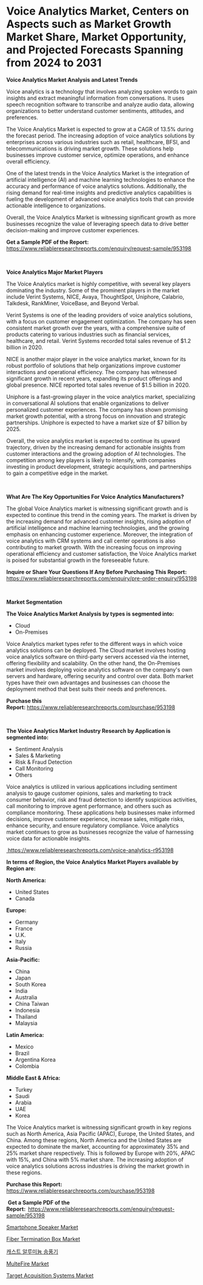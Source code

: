 <p><h1>Voice Analytics Market, Centers on Aspects such as Market Growth Market Share, Market Opportunity, and Projected Forecasts Spanning from 2024 to 2031</h1></p><p><strong>Voice Analytics Market Analysis and Latest Trends</strong></p>
<p><p>Voice analytics is a technology that involves analyzing spoken words to gain insights and extract meaningful information from conversations. It uses speech recognition software to transcribe and analyze audio data, allowing organizations to better understand customer sentiments, attitudes, and preferences.</p><p>The Voice Analytics Market is expected to grow at a CAGR of 13.5% during the forecast period. The increasing adoption of voice analytics solutions by enterprises across various industries such as retail, healthcare, BFSI, and telecommunications is driving market growth. These solutions help businesses improve customer service, optimize operations, and enhance overall efficiency.</p><p>One of the latest trends in the Voice Analytics Market is the integration of artificial intelligence (AI) and machine learning technologies to enhance the accuracy and performance of voice analytics solutions. Additionally, the rising demand for real-time insights and predictive analytics capabilities is fueling the development of advanced voice analytics tools that can provide actionable intelligence to organizations.</p><p>Overall, the Voice Analytics Market is witnessing significant growth as more businesses recognize the value of leveraging speech data to drive better decision-making and improve customer experiences.</p></p>
<p><strong>Get a Sample PDF of the Report:&nbsp;</strong> <a href="https://www.reliableresearchreports.com/enquiry/request-sample/953198">https://www.reliableresearchreports.com/enquiry/request-sample/953198</a></p>
<p>&nbsp;</p>
<p><strong>Voice Analytics Major Market Players</strong></p>
<p><p>The Voice Analytics market is highly competitive, with several key players dominating the industry. Some of the prominent players in the market include Verint Systems, NICE, Avaya, ThoughtSpot, Uniphore, Calabrio, Talkdesk, RankMiner, VoiceBase, and Beyond Verbal.</p><p>Verint Systems is one of the leading providers of voice analytics solutions, with a focus on customer engagement optimization. The company has seen consistent market growth over the years, with a comprehensive suite of products catering to various industries such as financial services, healthcare, and retail. Verint Systems recorded total sales revenue of $1.2 billion in 2020.</p><p>NICE is another major player in the voice analytics market, known for its robust portfolio of solutions that help organizations improve customer interactions and operational efficiency. The company has witnessed significant growth in recent years, expanding its product offerings and global presence. NICE reported total sales revenue of $1.5 billion in 2020.</p><p>Uniphore is a fast-growing player in the voice analytics market, specializing in conversational AI solutions that enable organizations to deliver personalized customer experiences. The company has shown promising market growth potential, with a strong focus on innovation and strategic partnerships. Uniphore is expected to have a market size of $7 billion by 2025.</p><p>Overall, the voice analytics market is expected to continue its upward trajectory, driven by the increasing demand for actionable insights from customer interactions and the growing adoption of AI technologies. The competition among key players is likely to intensify, with companies investing in product development, strategic acquisitions, and partnerships to gain a competitive edge in the market.</p></p>
<p>&nbsp;</p>
<p><strong>What Are The Key Opportunities For Voice Analytics Manufacturers?</strong></p>
<p><p>The global Voice Analytics market is witnessing significant growth and is expected to continue this trend in the coming years. The market is driven by the increasing demand for advanced customer insights, rising adoption of artificial intelligence and machine learning technologies, and the growing emphasis on enhancing customer experience. Moreover, the integration of voice analytics with CRM systems and call center operations is also contributing to market growth. With the increasing focus on improving operational efficiency and customer satisfaction, the Voice Analytics market is poised for substantial growth in the foreseeable future.</p></p>
<p><strong>Inquire or Share Your Questions If Any Before Purchasing This Report:</strong> <a href="https://www.reliableresearchreports.com/enquiry/pre-order-enquiry/953198">https://www.reliableresearchreports.com/enquiry/pre-order-enquiry/953198</a></p>
<p>&nbsp;</p>
<p><strong>Market Segmentation</strong></p>
<p><strong>The Voice Analytics Market Analysis by types is segmented into:</strong></p>
<p><ul><li>Cloud</li><li>On-Premises</li></ul></p>
<p><p>Voice Analytics market types refer to the different ways in which voice analytics solutions can be deployed. The Cloud market involves hosting voice analytics software on third-party servers accessed via the internet, offering flexibility and scalability. On the other hand, the On-Premises market involves deploying voice analytics software on the company's own servers and hardware, offering security and control over data. Both market types have their own advantages and businesses can choose the deployment method that best suits their needs and preferences.</p></p>
<p><strong>Purchase this Report:&nbsp;</strong><a href="https://www.reliableresearchreports.com/purchase/953198">https://www.reliableresearchreports.com/purchase/953198</a></p>
<p>&nbsp;</p>
<p><strong>The Voice Analytics Market Industry Research by Application is segmented into:</strong></p>
<p><ul><li>Sentiment Analysis</li><li>Sales & Marketing</li><li>Risk & Fraud Detection</li><li>Call Monitoring</li><li>Others</li></ul></p>
<p><p>Voice analytics is utilized in various applications including sentiment analysis to gauge customer opinions, sales and marketing to track consumer behavior, risk and fraud detection to identify suspicious activities, call monitoring to improve agent performance, and others such as compliance monitoring. These applications help businesses make informed decisions, improve customer experience, increase sales, mitigate risks, enhance security, and ensure regulatory compliance. Voice analytics market continues to grow as businesses recognize the value of harnessing voice data for actionable insights.</p></p>
<p><a href="https://www.reliableresearchreports.com/voice-analytics-r953198">&nbsp;https://www.reliableresearchreports.com/voice-analytics-r953198</a></p>
<p><strong>In terms of Region, the Voice Analytics Market Players available by Region are:</strong></p>
<p>
    <p> <strong> North America: </strong>
        <ul>
            <li>United States</li>
            <li>Canada</li>
        </ul>
        </p> 
    <p> <strong> Europe: </strong>
        <ul>
            <li>Germany</li>
            <li>France</li>
            <li>U.K.</li>
            <li>Italy</li>
            <li>Russia</li>
        </ul>
        </p> 
    <p> <strong> Asia-Pacific: </strong>
        <ul>
            <li>China</li>
            <li>Japan</li>
            <li>South Korea</li>
            <li>India</li>
            <li>Australia</li>
            <li>China Taiwan</li>
            <li>Indonesia</li>
            <li>Thailand</li>
            <li>Malaysia</li>
        </ul>
        </p> 
    <p> <strong> Latin America: </strong>
        <ul>
            <li>Mexico</li>
            <li>Brazil</li>
            <li>Argentina Korea</li>
            <li>Colombia</li>
        </ul>
        </p> 
    <p> <strong> Middle East & Africa: </strong>
        <ul>
            <li>Turkey</li>
            <li>Saudi</li>
            <li>Arabia</li>
            <li>UAE</li>
            <li>Korea</li>
        </ul>
    </p>
    </p>
<p><p>The Voice Analytics market is witnessing significant growth in key regions such as North America, Asia Pacific (APAC), Europe, the United States, and China. Among these regions, North America and the United States are expected to dominate the market, accounting for approximately 35% and 25% market share respectively. This is followed by Europe with 20%, APAC with 15%, and China with 5% market share. The increasing adoption of voice analytics solutions across industries is driving the market growth in these regions.</p></p>
<p><strong>Purchase this Report: </strong><a href="https://www.reliableresearchreports.com/purchase/953198">https://www.reliableresearchreports.com/purchase/953198</a></p>
<p>&nbsp;<strong>Get a Sample PDF of the Report:&nbsp;&nbsp;</strong><a href="https://www.reliableresearchreports.com/enquiry/request-sample/953198">https://www.reliableresearchreports.com/enquiry/request-sample/953198</a></p>
<p><strong></strong></p>
<p><p><a href="https://www.linkedin.com/pulse/smartphone-speaker-market-size-outlook-forecast-2024-2031-cdtxf?trackingId=2URHTZ9PeTX67g95d%2BEH3w%3D%3D">Smartphone Speaker Market</a></p><p><a href="https://www.linkedin.com/pulse/fiber-termination-box-market-research-report-its-history-d1kke?trackingId=4%2FHeQE9kZoEnYg%2BS6CVVig%3D%3D">Fiber Termination Box Market</a></p><p><a href="https://medium.com/@hilmi-2a/%EC%A3%BC-%EC%B2%A0%EC%9E%AC-%EB%B8%94%EB%A1%9C%EC%96%B4-%EC%8B%9C%EC%9E%A5-%EB%B6%84%EC%84%9D-%EA%B8%80%EB%A1%9C%EB%B2%8C-%EC%82%B0%EC%97%85-%EC%A0%84%EB%A7%9D-%EB%B0%8F-%EC%98%88%EC%B8%A1-2024%EB%85%84%EB%B6%80%ED%84%B0-2031%EB%85%84-510f8fd23385">캐스트 알루미늄 송풍기</a></p><p><a href="https://github.com/fiixsa/Market-Research-Report-List-2/blob/main/multefire-market.md">MulteFire Market</a></p><p><a href="https://github.com/cecuraprangm/Market-Research-Report-List-2/blob/main/target-acquisition-systems-market.md">Target Acquisition Systems Market</a></p></p>